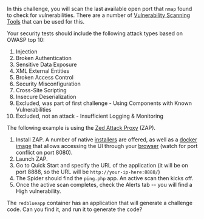 In this challenge, you will scan the last available open port that `nmap` found to check for vulnerabilities.  There are a number of [Vulnerability Scanning Tools](https://owasp.org/www-community/Vulnerability_Scanning_Tools) that can be used for this. 

Your security tests should include the following attack types based on OWASP top 10:

1. Injection
2. Broken Authentication
3. Sensitive Data Exposure
4. XML External Entities
5. Broken Access Control
6. Security Misconfiguration
7. Cross-Site Scripting
8. Insecure Deserialization
9. Excluded, was part of first challenge - Using Components with Known Vulnerabilities
10. Excluded, not an attack - Insufficient Logging & Monitoring

The following example is using the [Zed Attack Proxy](https://www.zaproxy.org/) (ZAP). 

1.  Install ZAP.  A number of native [installers](https://www.zaproxy.org/download/) are offered, as well as a [docker image](https://www.zaproxy.org/docs/docker/) that allows accessing the UI through your [browser](https://www.zaproxy.org/docs/docker/webswing/) (watch for port conflict on port 8080).
2.  Launch ZAP.
3.  Go to Quick Start and specify the URL of the application (it will be on port 8888, so the URL will be `http://your-ip-here:8888/`)
4.  The Spider should find the `ping.php` app.  An active scan then kicks off.
5.  Once the active scan completes, check the Alerts tab -- you will find a High vulnerability.

The `redblueapp` container has an application that will generate a challenge code.  Can you find it, and run it to generate the code?